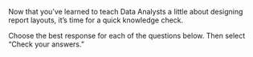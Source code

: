 Now that you’ve learned to teach Data Analysts a little about designing report layouts, it’s time for a quick knowledge check.

Choose the best response for each of the questions below. Then select “Check your answers.”